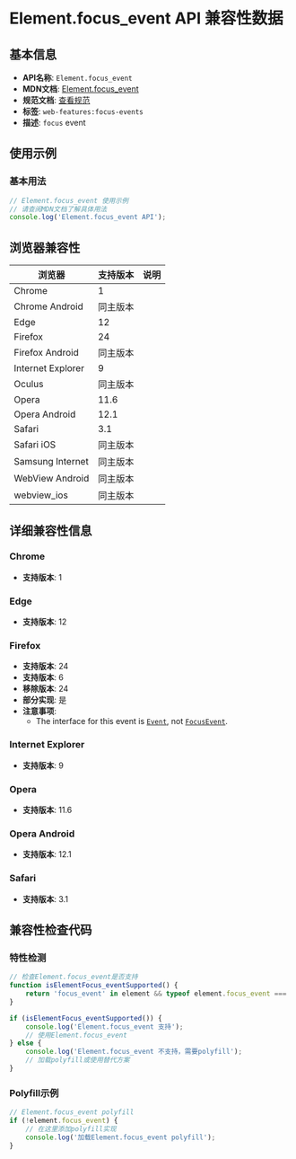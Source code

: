 # Element.focus_event API 兼容性数据

## 基本信息

- **API名称**: `Element.focus_event`
- **MDN文档**: [Element.focus_event](https://developer.mozilla.org/docs/Web/API/Element/focus_event)
- **规范文档**: [查看规范](https://w3c.github.io/uievents/#event-type-focus,https://html.spec.whatwg.org/multipage/webappapis.html#handler-onfocus)
- **标签**: `web-features:focus-events`
- **描述**: `focus` event

## 使用示例

### 基本用法

```javascript
// Element.focus_event 使用示例
// 请查阅MDN文档了解具体用法
console.log('Element.focus_event API');
```

## 浏览器兼容性

| 浏览器 | 支持版本 | 说明 |
|--------|----------|------|
| Chrome | 1 |  |
| Chrome Android | 同主版本 |  |
| Edge | 12 |  |
| Firefox | 24 |  |
| Firefox Android | 同主版本 |  |
| Internet Explorer | 9 |  |
| Oculus | 同主版本 |  |
| Opera | 11.6 |  |
| Opera Android | 12.1 |  |
| Safari | 3.1 |  |
| Safari iOS | 同主版本 |  |
| Samsung Internet | 同主版本 |  |
| WebView Android | 同主版本 |  |
| webview_ios | 同主版本 |  |

## 详细兼容性信息

### Chrome

- **支持版本**: 1

### Edge

- **支持版本**: 12

### Firefox

- **支持版本**: 24
- **支持版本**: 6
- **移除版本**: 24
- **部分实现**: 是
- **注意事项**:
  - The interface for this event is [`Event`](https://developer.mozilla.org/docs/Web/API/Event), not [`FocusEvent`](https://developer.mozilla.org/docs/Web/API/FocusEvent).

### Internet Explorer

- **支持版本**: 9

### Opera

- **支持版本**: 11.6

### Opera Android

- **支持版本**: 12.1

### Safari

- **支持版本**: 3.1

## 兼容性检查代码

### 特性检测

```javascript
// 检查Element.focus_event是否支持
function isElementFocus_eventSupported() {
    return 'focus_event' in element && typeof element.focus_event === 'function';
}

if (isElementFocus_eventSupported()) {
    console.log('Element.focus_event 支持');
    // 使用Element.focus_event
} else {
    console.log('Element.focus_event 不支持，需要polyfill');
    // 加载polyfill或使用替代方案
}
```

### Polyfill示例

```javascript
// Element.focus_event polyfill
if (!element.focus_event) {
    // 在这里添加polyfill实现
    console.log('加载Element.focus_event polyfill');
}
```

